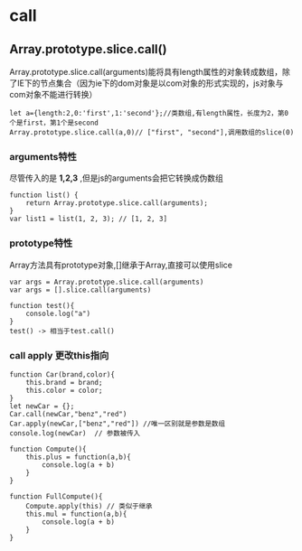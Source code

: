 # call

## Array.prototype.slice.call()
Array.prototype.slice.call(arguments)能将具有length属性的对象转成数组，除了IE下的节点集合（因为ie下的dom对象是以com对象的形式实现的，js对象与com对象不能进行转换）

```
let a={length:2,0:'first',1:'second'};//类数组,有length属性，长度为2，第0个是first，第1个是second  
Array.prototype.slice.call(a,0)// ["first", "second"],调用数组的slice(0)
```

### arguments特性
尽管传入的是 **1,2,3** ,但是js的arguments会把它转换成伪数组
```
function list() {
    return Array.prototype.slice.call(arguments);
}
var list1 = list(1, 2, 3); // [1, 2, 3]
```

### prototype特性
Array方法具有prototype对象,[]继承于Array,直接可以使用slice
```
var args = Array.prototype.slice.call(arguments)  
var args = [].slice.call(arguments)
```

```
function test(){
    console.log("a")
}
test() -> 相当于test.call()
```

### call apply 更改this指向
```
function Car(brand,color){
    this.brand = brand;
    this.color = color;
}
let newCar = {};
Car.call(newCar,"benz","red")
Car.apply(newCar,["benz","red"]) //唯一区别就是参数是数组
console.log(newCar)  // 参数被传入
```

```
function Compute(){
    this.plus = function(a,b){
        console.log(a + b)
    }
}

function FullCompute(){
    Compute.apply(this) // 类似于继承
    this.mul = function(a,b){
        console.log(a + b)
    }
}
```